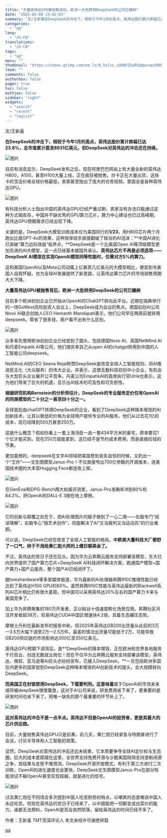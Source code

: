 ```yaml
---
title: "大量英伟达GPU被抛售背后，欧洲一大批转用DeepSeek的公司已赚麻"
date: "2025-02-09 23:42:03"
summary: "文/王新喜在DeepSeek的冲击下，相较于今年1月的高点，英伟达股价累计跌幅已达23.8%，总市值..."
categories:
  - "qq"
lang:
  - "zh-CN"
translations:
  - "zh-CN"
tags:
  - "qq"
menu: ""
thumbnail: "https://inews.gtimg.com/om_ls/O_hzlvc_sDDWYZ5uR5qQpunqxV00Srp7L14hZVA98av_AAA_640360/0"
lead: ""
comments: false
authorbox: false
pager: true
toc: false
mathjax: false
sidebar: "right"
widgets:
  - "search"
  - "recent"
  - "taglist"
---
```


文/王新喜

**在DeepSeek的冲击下，**相较于今年1月的高点，英伟达股价累计跌幅已达23.8%，总市值累计蒸发8931亿美元，但**DeepSeek对英伟达的冲击还在持续。**

![图片](https://inews.gtimg.com/om_bt/OYR6wSAi30d5GaqL_dsVqiAIXcPF-x1Nt7hVi96sg-Rf0AA/641)

目前有消息显示，DeepSeek发布之后，现在阿里巴巴网站上有大量全新的英伟达H800，A100，甚至H100大量上线，正在疯狂被抛售。炒卡正在大量出货，这些卡的含运价格全球价格最低，卖家甚至拍出了庞大的仓库视频，里面全是各种英伟达GPU。

![图片](https://inews.gtimg.com/om_bt/OtEstkKbGAihT0ZSyxpvbMI_8Lj2YjgNT9FK3LCfHbSNUAA/641)

有科技分析人士指出中国的英伟达GPU已经严重过剩，卖家没有办法只能通过这种方式销库存，中国并不缺优秀的GPU算力芯片，算力中心建设也已过高峰期，英伟达GPU预期需求已经出现下降。

关键的是，DeepSeek大模型训练成本仅为美国同行的**1/23**，用H800芯片两个月跑出比肩GPT-4o的效果，这种效率绞杀直接戳破了硅谷的AI泡沫：**中国AI进化已突破“算力边际效益”临界点，**DeepSeek是一个比美国Open AI等顶级模型更加先进的AI大模型，这一点已经基本被国外承认。**英伟达芯片不再是必须选项——DeepSeeK AI模型在实现OpenAI模型同等性能时，仅需对方5%的算力。**

这和美国OpenAI以及Meta公司动辄上亿甚至几亿美元的大模型相比，便宜到令美国人自我怀疑。也为全球AI发展提供了新思路，让英伟达算力芯片的市场销售预期大大下降。

**大量英伟达GPU被抛售背后，欧洲一大批转用DeepSeek的公司已赚麻**

目前多个欧洲初创企业已开始从OpenAI的ChatGPT转向此平台。近期在瑞典举行的一场GoWest风险投资人会议上，DeepSeek成为会议的焦点。德国初创AI公司Novo AI联合创始人CEO Hemanth Mandapati表示，他们公司早在两周前就转用deepseek。帮省了很多钱，用户看不出有什么区别。

![图片](https://inews.gtimg.com/om_bt/OXA71Qvp_cX7unwYEpGcRGseIGH8NV88et0w4QyKqtwFUAA/641)

众多率先使用欧洲初创企业已经尝到了甜头，包括德国Novo AI、英国NetMind.AI和丹麦Empatik AI等公司，他们很庆幸自己从open AI的chatgpt转用到中国的人工智能公司deepseek。

NetMind.AI的CEO Seena Rejal称赞DeepSeek是改变全球人工智能规则、将AI推进民主化（大众服务）的伟大企业。并表示，这使无数科技初创中小企业，有机会与大型巨头企业展开公平竞争。丹麦公司EmpatikAI的首席执行官Ulrik也表示，这为他们带来了巨大的机遇，显示出AI技术的可及性和可负担性。

**根据研究机构Bernstein的分析师估计，DeepSeek的专业服务定价仅有OpenAI的同类模型的二十分之一甚至四十分之一。**

全球首批由chatGPT转用DeepSeek的企业，看到了DeepSeek这种降本增效的AI创新技术，让其以极低的价格为全球用户提供专业的AI服务。他们从过去花1亿的成本，现已经降到500万甚至250万。

这是什么概念？假如你看上一套上海汤臣一品一套434平方米的豪宅，原来要花1个亿才能买到，现在250万就能拿到，这已经不是节约成本费用，而是直接捡钱的节奏。

更加震撼的，deepseek在文字AI领域把美国卷到丧失自信的时候，又扔出一个“王炸”——文生图模型Janus-Pro！不仅直接甩出700亿参数的开源版本，连美国技术圈的大本营Hugging Face都连夜上架。

![图片](https://inews.gtimg.com/om_bt/Ougw2hIzg4T5tbVFIUH-SA0L7NZWZqO-O0cC9mYwOj5UEAA/641)

在GenEval和DPG-Bench两大权威评测里，Janus-Pro准确率冲到80%和84.2%，把OpenAI的DALL-E 3按在地上摩擦。

![图片](https://inews.gtimg.com/om_bt/Ogm-0dMntUenJs3IqWmvRawuhJdESjDGeF0FJjopBVuCQAA/641)

它的创新与颠覆之处在于，把AI处理图片的脑子做到了一心二用——左脑专门“阅读理解”，右脑专心“搞艺术创作”，彻底解决了AI“又当裁判又当运动员”的行业难题。

可以说，DeepSeek已经在改变了全球人工智能的格局，**中欧美大量科技大厂都舒了一口气，终于不用给黄仁勋大把的上缴巨额美金了。**

不过，英伟达的苦日子还在后头。因为华为云昇腾云服务支持部署该模型，东大已向世界提供了国产算力芯片+DeepSeeK AI科技闭环解决方案，跑通国产模型+国产算力+国产云服务，整个国产AI已经闭环了。

据tomshardware等多家媒体报道，华为最新的AI处理器昇腾910C推理性能已经达到了英伟达H100 GPU的60%。虽然昇腾910C性能与英伟达最新的Blackwell系列AI芯片相比仍有很大差距，但中国可以采用英伟达20%左右的国产算力卡来与美国竞争了。

加上华为昇腾聚集的180万开发者，正以硅谷十倍速度孵化场景应用。昇腾社区月活开发者超38万，较英伟达CUDA中国区增速快4.2倍，具备生态碾压态势。

摩根士丹利在最新发布的报告中称，将2025年英伟达GB200出货量从此前的3万—3.5万大幅下调至2万—2.5万件，最差的情况出货量可能低于2万，可能导致GB200供应链的市场影响达300亿至350亿美元。

英伟达GPU预期下调背后，是**DeepSeek的降本增效，正在欧洲和世界各地服务千行百业、创造无数就业岗位！现在不仅华为云昇腾云服务支持部署该模型，英伟达、微软、亚马逊等AI巨头亦纷纷宣布，已接入DeepSeek。**一旦包括欧洲多国在内更多的国家尝到DeepSeek这种降本增效的AI创新技术的甜头，会大规模转向DeepSeek。

**而美国正在封锁禁用DeepSeek，下载要判刑。这意味着**属于OpenAI的市场未来或将被deepSeek慢慢蚕食，这对于AI公司来说，研发费用省下来了，更重要的是研发时间也省下来了。把唯一缺失的那个最重要的环节补上了。

![图片](https://inews.gtimg.com/om_bt/OP0H4xxSAqBArZ26fboKq__yomxPRG8FpwfPIng09_uG0AA/641)

**这对英伟达的冲击不是一点半点。英伟达不但是OpenAI的投资者，更是其最大的芯片供应商。**

目前，大量抛售英伟达GPU只是前奏，前几天，黄仁勋已经紧急与特朗普进行了会谈，讨论半导体和人工智能的政策。

显然，DeepSeek对英伟达的冲击还远未结束，它本质要争夺全球AI定价权与生态圈。巨大的成本差距摆在这里，全世界支持免费开源与少数美国财阀支持垄断闭源之争，其结果与走势不难预测。DeepSeek开源开放模式，有利于第三方进行二次训练，OpenAI的进化速度也会更快，DeepSeek文生图模型Janus-Pro在部分性能测试不输OpenAI甚至实现超越，就是进化的信号。

![图片](https://inews.gtimg.com/om_bt/OJ2Cxwcvze5XyqfC2X_9poPuCp9GVa14WzVhcCtGexOMEAA/641)

过去黄仁勋在不同场合多次提到中国人吃苦耐劳的特点，以嘲笑的态度嘲讽中国人永远吃苦。但现在英伟达的苦日子已经来了，以中国能把一切都变成白菜价的能力，谁都无法预料，OpenAI是否会突然陨落，留给英伟达的时间已经不多了。

作者：王新喜 TMT资深评论人 本文未经许可谢绝转载

[qq](https://new.qq.com/rain/a/20250209A06L5K00)
